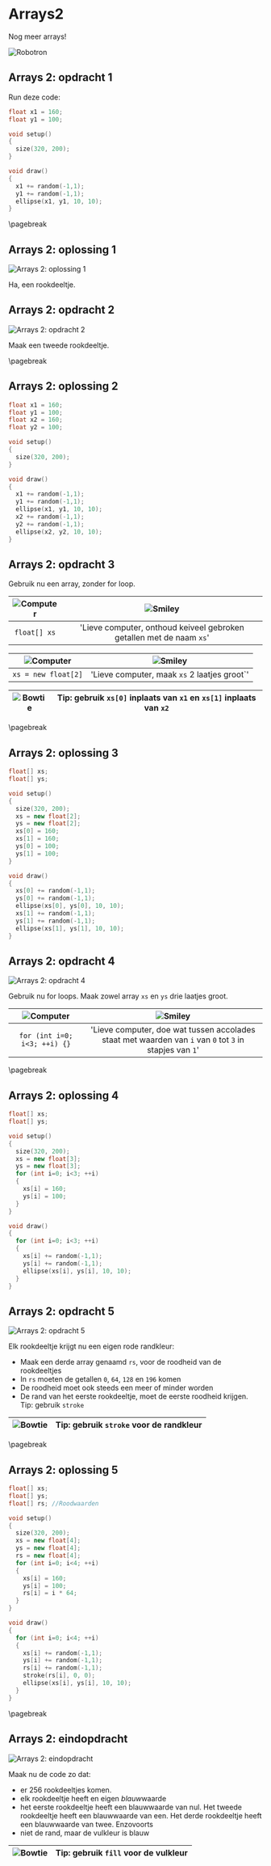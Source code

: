 # Arrays2

Nog meer arrays!

![Robotron](Robotron.png)

## Arrays 2: opdracht 1

Run deze code:

```c++
float x1 = 160;
float y1 = 100;

void setup() 
{
  size(320, 200);
}

void draw()
{
  x1 += random(-1,1);
  y1 += random(-1,1);
  ellipse(x1, y1, 10, 10);
}
```

\pagebreak

## Arrays 2: oplossing 1

![Arrays 2: oplossing 1](Arrays2_een_rookdeeltje.png)

Ha, een rookdeeltje.

## Arrays 2: opdracht 2

![Arrays 2: opdracht 2](Arrays2_twee_rookdeeltjes.png)

Maak een tweede rookdeeltje.

\pagebreak

## Arrays 2: oplossing 2

```c++
float x1 = 160;
float y1 = 100;
float x2 = 160;
float y2 = 100;

void setup() 
{
  size(320, 200);
}

void draw()
{
  x1 += random(-1,1);
  y1 += random(-1,1);
  ellipse(x1, y1, 10, 10);
  x2 += random(-1,1);
  y2 += random(-1,1);
  ellipse(x2, y2, 10, 10);
}
```

## Arrays 2: opdracht 3

Gebruik nu een array, zonder for loop.

![Computer](EmojiComputer.png) | ![Smiley](EmojiSmiley.png)
:-------------:|:----------------------------------------: 
`float[] xs`|'Lieve computer, onthoud keiveel gebroken getallen met de naam `xs`'

![Computer](EmojiComputer.png) | ![Smiley](EmojiSmiley.png)
:-------------:|:----------------------------------------: 
`xs = new float[2]`|'Lieve computer, maak `xs` 2 laatjes groot`'

![Bowtie](EmojiBowtie.png) | Tip: gebruik `xs[0]` inplaats van `x1` en `xs[1]` inplaats van `x2` 
:-------------:|:----------------------------------------: 

\pagebreak

## Arrays 2: oplossing 3

```c++
float[] xs;
float[] ys;

void setup() 
{
  size(320, 200);
  xs = new float[2];
  ys = new float[2];
  xs[0] = 160;
  xs[1] = 160;
  ys[0] = 100;
  ys[1] = 100;
}

void draw()
{
  xs[0] += random(-1,1);
  ys[0] += random(-1,1);
  ellipse(xs[0], ys[0], 10, 10);
  xs[1] += random(-1,1);
  ys[1] += random(-1,1);
  ellipse(xs[1], ys[1], 10, 10);
}
```

## Arrays 2: opdracht 4

![Arrays 2: opdracht 4](Arrays2_drie_rookdeeltjes.png)

Gebruik nu for loops. Maak zowel array `xs` en `ys` drie laatjes groot.

![Computer](EmojiComputer.png) | ![Smiley](EmojiSmiley.png)
:-------------:|:----------------------------------------: 
`for (int i=0; i<3; ++i) {}`|'Lieve computer, doe wat tussen accolades staat met waarden van `i` van `0` tot `3` in stapjes van `1`'

\pagebreak

## Arrays 2: oplossing 4

```c++
float[] xs;
float[] ys;

void setup() 
{
  size(320, 200);
  xs = new float[3];
  ys = new float[3];
  for (int i=0; i<3; ++i)
  {
    xs[i] = 160;
    ys[i] = 100;
  }
}

void draw()
{
  for (int i=0; i<3; ++i)
  {
    xs[i] += random(-1,1);
    ys[i] += random(-1,1);
    ellipse(xs[i], ys[i], 10, 10);
  }
}
```

## Arrays 2: opdracht 5

![Arrays 2: opdracht 5](Arrays2_vier_rookdeeltjes.png)

Elk rookdeeltje krijgt nu een eigen rode randkleur:

 * Maak een derde array genaamd `rs`, voor de roodheid van de rookdeeltjes
 * In `rs` moeten de getallen `0`, `64`, `128` en `196` komen
 * De roodheid moet ook steeds een meer of minder worden
 * De rand van het eerste rookdeeltje, moet de eerste roodheid krijgen. Tip: gebruik `stroke`

![Bowtie](EmojiBowtie.png) | Tip: gebruik `stroke` voor de randkleur
:-------------:|:----------------------------------------: 

\pagebreak

## Arrays 2: oplossing 5

```c++
float[] xs;
float[] ys;
float[] rs; //Roodwaarden

void setup() 
{
  size(320, 200);
  xs = new float[4];
  ys = new float[4];
  rs = new float[4];
  for (int i=0; i<4; ++i)
  {
    xs[i] = 160;
    ys[i] = 100;
    rs[i] = i * 64;
  }
}

void draw()
{
  for (int i=0; i<4; ++i)
  {
    xs[i] += random(-1,1);
    ys[i] += random(-1,1);
    rs[i] += random(-1,1);
    stroke(rs[i], 0, 0);
    ellipse(xs[i], ys[i], 10, 10);
  }
}
```

\pagebreak

## Arrays 2: eindopdracht

![Arrays 2: eindopdracht](Arrays2_eindopdracht.png)

Maak nu de code zo dat:

 * er 256 rookdeeltjes komen.
 * elk rookdeeltje heeft en eigen *blauw*waarde
 * het eerste rookdeeltje heeft een blauwwaarde van nul. Het tweede rookdeeltje heeft een blauwwaarde van een. Het derde rookdeeltje heeft een blauwwaarde van twee. Enzovoorts
 * niet de rand, maar de vulkleur is blauw

![Bowtie](EmojiBowtie.png) | Tip: gebruik `fill` voor de vulkleur
:-------------:|:----------------------------------------: 
